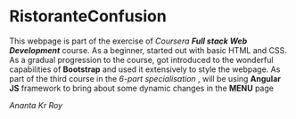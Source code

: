 # RistoranteConfusion
This webpage is part of the exercise of *Coursera* ***Full stack Web Development*** course. As a beginner, started out with basic HTML and CSS. As a gradual progression to the course, got introduced to the wonderful capabilities of **Bootstrap** and used it extensively to style the webpage. As part of the third course in the *6-part specialisation* , will be using **Angular JS** framework to bring about some dynamic changes in the **MENU** page 


*Ananta Kr Roy*
